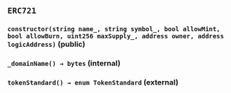 ## `ERC721`






### `constructor(string name_, string symbol_, bool allowMint, bool allowBurn, uint256 maxSupply_, address owner, address logicAddress)` (public)





### `_domainName() → bytes` (internal)





### `tokenStandard() → enum TokenStandard` (external)








